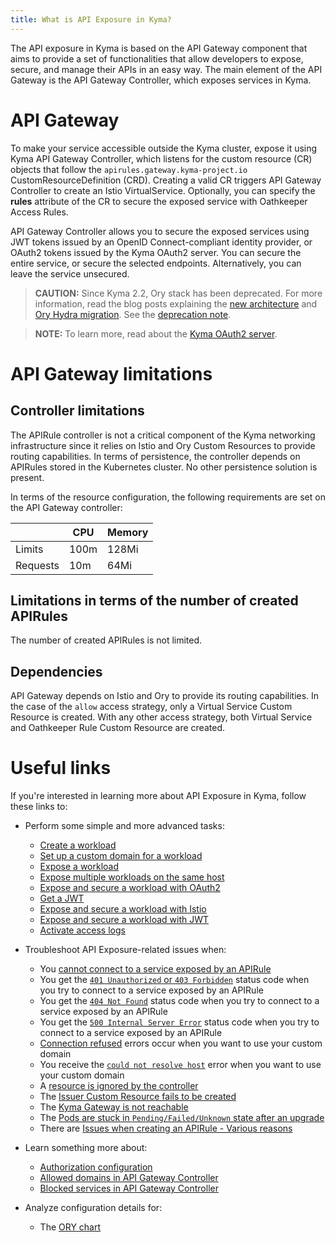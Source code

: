 ```yaml
---
title: What is API Exposure in Kyma?
---
```


The API exposure in Kyma is based on the API Gateway component that aims to provide a set of functionalities that allow developers to expose, secure, and manage their APIs in an easy way. The main element of the API Gateway is the API Gateway Controller, which exposes services in Kyma.

# API Gateway

To make your service accessible outside the Kyma cluster, expose it using Kyma API Gateway Controller, which listens for the custom resource (CR) objects that follow the `apirules.gateway.kyma-project.io` CustomResourceDefinition (CRD). Creating a valid CR triggers API Gateway Controller to create an Istio VirtualService. Optionally, you can specify the **rules** attribute of the CR to secure the exposed service with Oathkeeper Access Rules.

API Gateway Controller allows you to secure the exposed services using JWT tokens issued by an OpenID Connect-compliant identity provider, or OAuth2 tokens issued by the Kyma OAuth2 server. You can secure the entire service, or secure the selected endpoints. Alternatively, you can leave the service unsecured.

>**CAUTION:** Since Kyma 2.2, Ory stack has been deprecated. For more information, read the blog posts explaining the [new architecture](https://blogs.sap.com/2023/02/10/sap-btp-kyma-runtime-api-gateway-future-architecture-based-on-istio/) and [Ory Hydra migration](https://blogs.sap.com/2023/06/06/sap-btp-kyma-runtime-ory-hydra-oauth2-client-migration/). See the [deprecation note](https://github.com/kyma-project/website/blob/main/content/blog-posts/2022-05-04-release-notes-2.2/index.md#ory-stack-deprecation-note).

> **NOTE:** To learn more, read about the [Kyma OAuth2 server](../../04-operation-guides/security/sec-05-customization-operation.md).

# API Gateway limitations

## Controller limitations

The APIRule controller is not a critical component of the Kyma networking infrastructure since it relies on Istio and Ory Custom Resources to provide routing capabilities. In terms of persistence, the controller depends on APIRules stored in the Kubernetes cluster. No other persistence solution is present.

In terms of the resource configuration, the following requirements are set on the API Gateway controller:

|          | CPU  | Memory |
|----------|------|--------|
| Limits   | 100m | 128Mi  |
| Requests | 10m  | 64Mi   |

## Limitations in terms of the number of created APIRules

The number of created APIRules is not limited. 

## Dependencies

API Gateway depends on Istio and Ory to provide its routing capabilities. In the case of the `allow` access strategy, only a Virtual Service Custom Resource is created. With any other access strategy, both Virtual Service and Oathkeeper Rule Custom Resource are created.

# Useful links

If you're interested in learning more about API Exposure in Kyma, follow these links to:

- Perform some simple and more advanced tasks:
  - [Create a workload](../../03-tutorials/00-api-exposure/apix-01-create-workload.md)
  - [Set up a custom domain for a workload](../../03-tutorials/00-api-exposure/apix-02-setup-custom-domain-for-workload.md)
  - [Expose a workload](../../03-tutorials/00-api-exposure/apix-04-expose-workload/apix-04-01-expose-workload-apigateway.md)
  - [Expose multiple workloads on the same host](../../03-tutorials/00-api-exposure/apix-04-expose-workload/apix-04-02-expose-multiple-workloads.md)
  - [Expose and secure a workload with OAuth2](../../03-tutorials/00-api-exposure/apix-05-expose-and-secure-a-workload/apix-05-01-expose-and-secure-workload-oauth2.md)
  - [Get a JWT](../../03-tutorials/00-api-exposure/apix-05-expose-and-secure-a-workload/apix-05-02-get-jwt.md)
  - [Expose and secure a workload with Istio](../../03-tutorials/00-api-exposure/apix-05-expose-and-secure-a-workload/apix-05-04-expose-and-secure-workload-istio.md)
  - [Expose and secure a workload with JWT](../../03-tutorials/00-api-exposure/apix-05-expose-and-secure-a-workload/apix-05-03-expose-and-secure-workload-jwt.md)
  - [Activate access logs](../../04-operation-guides/operations/obsv-03-enable-istio-access-logs.md)

- Troubleshoot API Exposure-related issues when:

  - You [cannot connect to a service exposed by an APIRule](../../04-operation-guides/troubleshooting/api-exposure/apix-01-cannot-connect-to-service/apix-01-01-apigateway-connect-api-rule.md)
  - You get the [`401 Unauthorized` or `403 Forbidden`](../../04-operation-guides/troubleshooting/api-exposure/apix-01-cannot-connect-to-service/apix-01-02-401-unauthorized-403-forbidden.md) status code when you try to connect to a service exposed by an APIRule
  - You get the [`404 Not Found`](../../04-operation-guides/troubleshooting/api-exposure/apix-01-cannot-connect-to-service/apix-01-03-404-not-found.md) status code when you try to connect to a service exposed by an APIRule
  - You get the [`500 Internal Server Error`](../../04-operation-guides/troubleshooting/api-exposure/apix-01-cannot-connect-to-service/apix-01-04-500-server-error.md) status code when you try to connect to a service exposed by an APIRule
  - [Connection refused](../../04-operation-guides/troubleshooting/api-exposure/apix-02-dns-mgt/apix-02-01-dns-mgt-connection-refused.md) errors occur when you want to use your custom domain
  - You receive the [`could not resolve host`](../../04-operation-guides/troubleshooting/api-exposure/apix-02-dns-mgt/apix-02-02-dns-mgt-could-not-resolve-host.md) error when you want to use your custom domain
  - A [resource is ignored by the controller](../../04-operation-guides/troubleshooting/api-exposure/apix-02-dns-mgt/apix-02-03-dns-mgt-resource-ignored.md)
  - The [Issuer Custom Resource fails to be created](../../04-operation-guides/troubleshooting/api-exposure/apix-03-cert-mgt-issuer-not-created.md)
  - The [Kyma Gateway is not reachable](../../04-operation-guides/troubleshooting/api-exposure/apix-04-gateway-not-reachable.md)
  - The [Pods are stuck in `Pending/Failed/Unknown` state after an upgrade](../../04-operation-guides/troubleshooting/api-exposure/apix-05-upgrade-sidecar-proxy.md)
  - There are [Issues when creating an APIRule - Various reasons](../../04-operation-guides/troubleshooting/api-exposure/apix-06-api-rule-troubleshooting.md)

- Learn something more about:

  - [Authorization configuration](../../05-technical-reference/apix-01-config-authorizations-apigateway.md)
  - [Allowed domains in API Gateway Controller](../../05-technical-reference/apix-02-whitelisted-domains.md)
  - [Blocked services in API Gateway Controller](../../05-technical-reference/apix-03-blacklisted-services.md)

- Analyze configuration details for:

  - The [ORY chart](../../05-technical-reference/00-configuration-parameters/apix-02-ory-chart.md)
